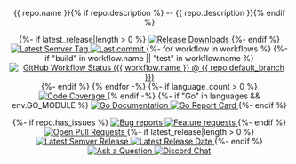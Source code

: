 <p align="center">{{ repo.name }}{% if repo.description %} -- {{ repo.description }}{% endif %}</p>
<p align="center">
{%- if latest_release|length > 0 %}
  <a href="{{ repo.html_url }}/releases">
    <img alt="Release Downloads" src="https://img.shields.io/github/downloads/{{ repo.full_name }}/total?style=flat-square">
  </a>
{%- endif %}
  <a href="{{ repo.html_url }}/tags">
    <img alt="Latest Semver Tag" src="https://img.shields.io/github/v/tag/{{ repo.full_name }}?style=flat-square">
  </a>
  <a href="{{ repo.html_url }}/commits/{{ repo.default_branch }}">
    <img alt="Last commit" src="https://img.shields.io/github/last-commit/{{ repo.full_name }}?style=flat-square">
  </a>
{%- for workflow in workflows %}
{%- if "build" in workflow.name || "test" in workflow.name %}
  <a href="{{ repo.html_url }}/actions?query=workflow%3A{{ workflow.name }}+event%3Apush">
    <img alt="GitHub Workflow Status ({{ workflow.name }} @ {{ repo.default_branch }})" src="https://img.shields.io/github/workflow/status/{{ repo.full_name }}/{{ workflow.name }}/{{ repo.default_branch }}?label={{ workflow.name|urlencode }}&style=flat-square&event=push">
  </a>
{%- endif %}
{% endfor -%}
{%- if language_count > 0 %}
  <a href="https://codecov.io/gh/{{ repo.full_name }}">
    <img alt="Code Coverage" src="https://img.shields.io/codecov/c/github/{{ repo.full_name }}/{{ repo.default_branch }}?style=flat-square">
  </a>
{% endif -%}
{%- if "Go" in languages && env.GO_MODULE %}
  <a href="https://pkg.go.dev/{{ env.GO_MODULE }}">
    <img alt="Go Documentation" src="https://pkg.go.dev/badge/{{ env.GO_MODULE }}?style=flat-square">
  </a>
  <a href="https://goreportcard.com/report/{{ env.GO_MODULE }}">
    <img alt="Go Report Card" src="https://goreportcard.com/badge/{{ env.GO_MODULE }}?style=flat-square">
  </a>
{%- endif %}
</p>
<p align="center">
{%- if repo.has_issues %}
  <a href="{{ repo.html_url }}/issues?q=is:open+is:issue+label:bug">
    <img alt="Bug reports" src="https://img.shields.io/github/issues/{{ repo.full_name }}/bug?label=issues&style=flat-square">
  </a>
  <a href="{{ repo.html_url }}/issues?q=is:open+is:issue+label:enhancement">
    <img alt="Feature requests" src="https://img.shields.io/github/issues/{{ repo.full_name }}/enhancement?label=feature%20requests&style=flat-square">
  </a>
{%- endif %}
  <a href="{{ repo.html_url }}/pulls">
    <img alt="Open Pull Requests" src="https://img.shields.io/github/issues-pr/{{ repo.full_name }}?label=prs&style=flat-square">
  </a>
{%- if latest_release|length > 0 %}
  <a href="{{ repo.html_url }}/releases">
    <img alt="Latest Semver Release" src="https://img.shields.io/github/v/release/{{ repo.full_name }}?style=flat-square">
    <img alt="Latest Release Date" src="https://img.shields.io/github/release-date/{{ repo.full_name }}?style=flat-square">
  </a>
{%- endif %}
  <a href="{{ repo.html_url }}/discussions/new?category=q-a">
    <img alt="Ask a Question" src="https://img.shields.io/badge/discussions-ask_a_question!-blue?style=flat-square">
  </a>
  <a href="https://liam.sh/chat"><img src="https://img.shields.io/badge/discord-bytecord-blue.svg?style=flat-square" alt="Discord Chat"></a>
</p>
